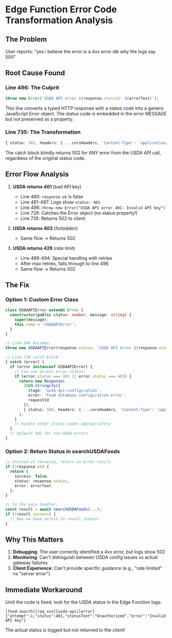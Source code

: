 # Edge Function Error Code Transformation Analysis

## The Problem

User reports: "yes i believe the error is a 4xx error idk why the logs say 500"

## Root Cause Found

### Line 496: The Culprit

```typescript
throw new Error(`USDA API error ${response.status}: ${errorText}`);
```

This line converts a typed HTTP response with a status code into a generic JavaScript Error object. The status code is embedded in the error MESSAGE but not preserved as a property.

### Line 735: The Transformation

```typescript
{ status: 502, headers: { ...corsHeaders, 'Content-Type': 'application/json' } }
```

The catch block blindly returns 502 for ANY error from the USDA API call, regardless of the original status code.

## Error Flow Analysis

1. **USDA returns 401** (bad API key)
   - Line 480: `response.ok` is false
   - Line 481-487: Logs show `status: 401`
   - Line 496: `throw new Error("USDA API error 401: Invalid API key")`
   - Line 728: Catches the Error object (no status property!)
   - Line 735: Returns 502 to client

2. **USDA returns 403** (forbidden)
   - Same flow → Returns 502

3. **USDA returns 429** (rate limit)
   - Line 489-494: Special handling with retries
   - After max retries, falls through to line 496
   - Same flow → Returns 502

## The Fix

### Option 1: Custom Error Class

```typescript
class USDAAPIError extends Error {
  constructor(public status: number, message: string) {
    super(message);
    this.name = 'USDAAPIError';
  }
}

// Line 496 becomes:
throw new USDAAPIError(response.status, `USDA API error ${response.status}: ${errorText}`);

// Line 728 catch block:
} catch (error) {
  if (error instanceof USDAAPIError) {
    // Can now access error.status!
    if (error.status === 401 || error.status === 403) {
      return new Response(
        JSON.stringify({
          stage: 'usda-api-configuration',
          error: 'Food database configuration error',
          requestId
        }),
        { status: 500, headers: { ...corsHeaders, 'Content-Type': 'application/json' } }
      );
    }
    // Handle other status codes appropriately
  }
  // Default 502 for non-USDA errors
}
```

### Option 2: Return Status in searchUSDAFoods

```typescript
// Instead of throwing, return an error result
if (!response.ok) {
  return {
    success: false,
    status: response.status,
    error: errorText
  };
}

// In the main handler:
const result = await searchUSDAFoods(...);
if (!result.success) {
  // Now we have access to result.status!
}
```

## Why This Matters

1. **Debugging**: The user correctly identified a 4xx error, but logs show 502
2. **Monitoring**: Can't distinguish between USDA config issues vs actual gateway failures
3. **Client Experience**: Can't provide specific guidance (e.g., "rate limited" vs "server error")

## Immediate Workaround

Until the code is fixed, look for the USDA status in the Edge Function logs:

```
[food-search][req_xxx][usda-api][error] {"attempt":1,"status":401,"statusText":"Unauthorized","error":"Invalid API key"}
```

The actual status is logged but not returned to the client!
